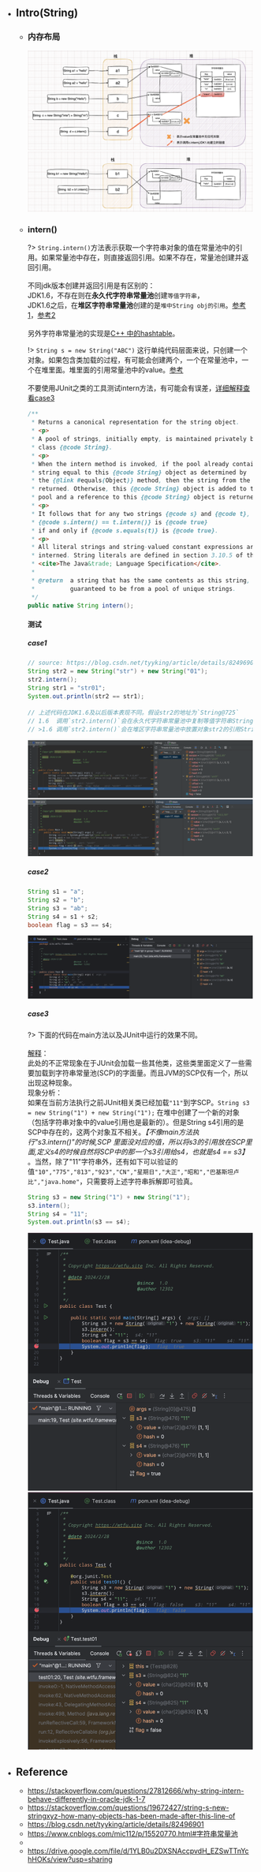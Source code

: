 * ## Intro(String)

    + ### 内存布局

        ![](/.images/doc/base/string/string-memory-01.png ':size=37%')
        ![](/.images/doc/base/string/string-memory-02.png ':size=62%')

    + ### intern()

        ?> `String.intern()`方法表示获取一个字符串对象的值在常量池中的引用。如果常量池中存在，则直接返回引用。如果不存在，常量池创建并返回引用。
        <br><br>不同jdk版本创建并返回引用是有区别的：
        <br>JDK1.6，不存在则在**永久代字符串常量池**创建`等值字符串`，
        <br>JDK1.6之后，在**堆区字符串常量池**创建的是`堆中String obj的引用`。[参考1](https://stackoverflow.com/questions/27812666/why-string-intern-behave-differently-in-oracle-jdk-1-7)，[参考2](https://blog.csdn.net/tyyking/article/details/82496901)
        <br><br>另外字符串常量池的实现是[C++ 中的hashtable](https://www.cnblogs.com/mic112/p/15520770.html#字符串常量池)。

        !> `String s = new String("ABC")` 这行单纯代码层面来说，只创建一个对象。如果包含类加载的过程，有可能会创建两个，一个在常量池中，一个在堆里面。堆里面的引用常量池中的value。[参考](https://stackoverflow.com/questions/19672427/string-s-new-stringxyz-how-many-objects-has-been-made-after-this-line-of)
        <br><br>不要使用JUnit之类的工具测试intern方法，有可能会有误差，[详细解释查看case3](#case3)
        
        ```java
        /**
         * Returns a canonical representation for the string object.
         * <p>
         * A pool of strings, initially empty, is maintained privately by the
         * class {@code String}.
         * <p>
         * When the intern method is invoked, if the pool already contains a
         * string equal to this {@code String} object as determined by
         * the {@link #equals(Object)} method, then the string from the pool is
         * returned. Otherwise, this {@code String} object is added to the
         * pool and a reference to this {@code String} object is returned.
         * <p>
         * It follows that for any two strings {@code s} and {@code t},
         * {@code s.intern() == t.intern()} is {@code true}
         * if and only if {@code s.equals(t)} is {@code true}.
         * <p>
         * All literal strings and string-valued constant expressions are
         * interned. String literals are defined in section 3.10.5 of the
         * <cite>The Java&trade; Language Specification</cite>.
         *
         * @return  a string that has the same contents as this string, but is
         *          guaranteed to be from a pool of unique strings.
         */
        public native String intern();
        ```

        <!-- panels:start -->
        <!-- div:title-panel -->
        #### 测试
        <!-- tabs:start -->
        ##### **case1**
        ```java
        // source: https://blog.csdn.net/tyyking/article/details/82496901
        String str2 = new String("str") + new String("01");
        str2.intern(); 
        String str1 = "str01";
        System.out.println(str2 == str1);

        // 上述代码在JDK1.6及以后版本表现不同。假设str2的地址为`String@725`
        // 1.6  调用`str2.intern()`会在永久代字符串常量池中复制等值字符串String@825，然后返回引用String@825。给str1赋值的时候发现字符串常量池有'str01'，则将引用String@825给str1。
        // >1.6 调用`str2.intern()`会在堆区字符串常量池中放置对象str2的引用String@725，然后返回引用String@725。给str1赋值的时候发现字符串常量池有'str01'，则将引用String@725给str1。
        ```
        ![](/.images/doc/base/string/string-intern-01.png ':size=99%')
        ![](/.images/doc/base/string/string-intern-02.png ':size=99%')
        ##### **case2**
        ```java
        String s1 = "a";
        String s2 = "b";
        String s3 = "ab";
        String s4 = s1 + s2;
        boolean flag = s3 == s4;
        ```
        ![](/.images/doc/base/string/string-intern-03.png ':size=99%')
        ##### **case3**
        ?> 下面的代码在main方法以及JUnit中运行的效果不同。
        <br><br>[解释](https://blog.csdn.net/tyyking/article/details/82496901#comments_31667673)：
        <br>此处的不正常现象在于JUnit会加载一些其他类，这些类里面定义了一些需要加载到字符串常量池(SCP)的字面量。而且JVM的SCP仅有一个，所以出现这种现象。
        <br>现象分析：
        <br>如果在当前方法执行之前JUnit相关类已经加载`"11"`到字SCP。`String s3 = new String("1") + new String("1");` 在堆中创建了一个新的对象（包括字符串对象中的value引用也是最新的）。但是String s4引用的是SCP中存在的，这两个对象互不相关。*【不像main方法执行"s3.intern()"的时候,SCP 里面没对应的值，所以将s3的引用放在SCP里面,定义s4的时候自然将SCP中的那一个s3引用给s4，也就是s4 == s3】* 。当然，除了"11"字符串外，还有如下可以验证的值`"10","775","813","923","CN","星期日","大正","昭和","巴基斯坦卢比","java.home"`，只需要将上述字符串拆解即可验真。

        ```java
        String s3 = new String("1") + new String("1");
        s3.intern();
        String s4 = "11";
        System.out.println(s3 == s4);
        ```
        ![](/.images/doc/base/string/string-intern-04.png ':size=49%')
        ![](/.images/doc/base/string/string-intern-05.png ':size=49%')
        <!-- tabs:end -->
        <!-- panels:end -->

* ## Reference
    + https://stackoverflow.com/questions/27812666/why-string-intern-behave-differently-in-oracle-jdk-1-7
    + https://stackoverflow.com/questions/19672427/string-s-new-stringxyz-how-many-objects-has-been-made-after-this-line-of
    + https://blog.csdn.net/tyyking/article/details/82496901
    + https://www.cnblogs.com/mic112/p/15520770.html#字符串常量池
    + 
    + https://drive.google.com/file/d/1YLB0u2DXSNAccpvdH_EZSwTTnYchHOKs/view?usp=sharing